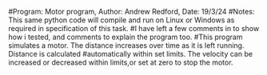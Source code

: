 #Program: Motor program, Author: Andrew Redford, Date:  19/3/24
#Notes: This same python code will compile and run on Linux or Windows as required in specification of this task.
#I have left a few comments in to show how i tested, and comments to explain the program too.
#This program simulates a motor. The distance increases over time as it is left running.  Distance is calculated 
#automatically within set limits. The velocity can be increased or decreased within limits,or set at zero to stop the motor.
